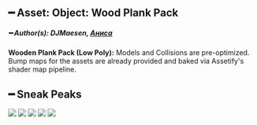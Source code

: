 ## ━ Asset: Object: Wood Plank Pack

##### ━ Author(s): DJMaesen, [Аниса](https://github.com/Anisa-Nur)

**Wooden Plank Pack (Low Poly):** Models and Collisions are pre-optimized. Bump maps for the assets are already provided and baked via Assetify's shader map pipeline.

## ━ Sneak Peaks

![](https://github.com/ov-sa/Assetify-Library/blob/marketplace/%5BObject-Pack%5D/Wood%20Plank%20Pack/.github/1.png?raw=true)
![](https://github.com/ov-sa/Assetify-Library/blob/marketplace/%5BObject-Pack%5D/Wood%20Plank%20Pack/.github/2.png?raw=true)
![](https://github.com/ov-sa/Assetify-Library/blob/marketplace/%5BObject-Pack%5D/Wood%20Plank%20Pack/.github/3.png?raw=true)
![](https://github.com/ov-sa/Assetify-Library/blob/marketplace/%5BObject-Pack%5D/Wood%20Plank%20Pack/.github/4.png?raw=true)
![](https://github.com/ov-sa/Assetify-Library/blob/marketplace/%5BObject-Pack%5D/Wood%20Plank%20Pack/.github/5.png?raw=true)
